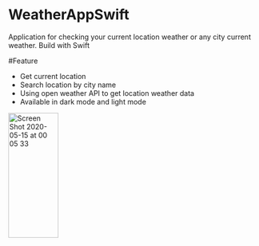 # WeatherAppSwift
Application for checking your current location weather or any city current weather. 
Build with Swift

#Feature
- Get current location
- Search location by city name
- Using open weather API to get location weather data
- Available in dark mode and light mode

<img width="100" height="250" alt="Screen Shot 2020-05-15 at 00 05 33" src="https://user-images.githubusercontent.com/52713279/81964039-418c2b80-9640-11ea-9f17-7ce790088c40.png">
